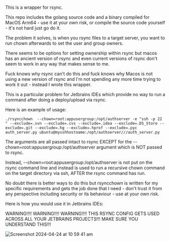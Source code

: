 This is a wrapper for rsync.

This repo includes the golang source code and a binary compiled for MacOS Arm64 - use it at your own risk, or compile the source code yourself - it's not hard just go do it.

The problem it solves, is when you rsync files to a target server, you want to run chown afterwards to set the user and group owners.

There seems to be options for setting ownership within rsync but macos has an ancient version of rsync and even current versions of rsync don't seem to work in any way that makes sense to me.

Fuck knows why rsync can't do this and fuck knows why Macos is not using a new version of rsync and I'm not spending any more time trying to work it out - instead I wrote this wrapper.

This is a particular problem for Jetbrains IDEs which provide no way to run a command after doing a deploy/upload via rsync.

Here is an example of usage:

`./rsyncchown  --chown=root:appusergroup:/opt/authserver -e "ssh -p 22 " --exclude=.svn --exclude=.cvs --exclude=.idea --exclude=.DS_Store --exclude=.git --exclude=.hg --exclude=.hprof --exclude=.pyc auth_server.py ubuntu@mysshhostname:/opt/authserver///auth_server.py`

The arguments are all passed intact to rsync EXCEPT for the --chown=root:appusergroup:/opt/authserver argument which is NOT passed to rsync.

Instead, --chown=root:appusergroup:/opt/authserver is not put on the rsync command line and instead is used to run a recursive chown command on the target directory via ssh, AFTER the rsync command has run.

No doubt there is better ways to do this but rsyncchown is written for my specific requirements and gets the job done that I need - don't trust it from any perspective including security or its behaviour - use at your own risk.

Here is how you would use it in Jetbrains IDEs:

WARNING!!!!
WARNING!!!!
WARNING!!!!
THIS RSYNC CONFIG GETS USED ACROSS ALL YOUR JETBRAINS PROJECTS!!!
MAKE SURE YOU UNDERSTAND THIS!!!

![Screenshot 2024-04-24 at 10 59 41 am](https://github.com/bootrino/rsyncchown/assets/22624099/e61ab1fb-fc7c-464b-be0f-49bd9eb7478f)



